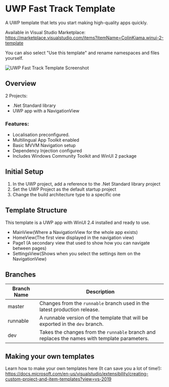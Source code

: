 # UWP Fast Track Template
A UWP template that lets you start making high-quality apps quickly.

Available in Visual Studio Marketplace: https://marketplace.visualstudio.com/items?itemName=ColinKiama.winui-2-template

You can also select "Use this template" and rename namespaces and files yourself.

![UWP Fast Track Template Screenshot](img/WinUI2Template.png)

## Overview
2 Projects:
- .Net Standard library
- UWP app with a NavigationView

### Features:
- Localisation preconfigured. 
- Multilingual App Toolkit enabled
- Basic MVVM Navigation setup
- Dependency Injection configured
- Includes Windows Community Toolkit and WinUI 2 package

## Initial Setup
1. In the UWP project, add a reference to the .Net Standard library project
2. Set the UWP Project as the default startup project
3. Change the build architecture type to a specific one

## Template Structure
This template is a UWP app with WinUI 2.4 installed and ready to use.

- MainView(Where a NavigationView for the whole app exists)
- HomeView(The first view displayed in the navigation view)
- Page1 (A secondary view that used to show how you can navigate between pages)
- SettingsView(Shows when you select the settings item on the NavigationView)

## Branches
| Branch Name | Description |
|-------------|----------- |
| master | Changes from the `runnable` branch used in the latest production release. |
| runnable | A runnable version of the template that will be exported in the `dev` branch. |
| dev | Takes the changes from the `runnable` branch and replaces the names with template parameters.|

## Making your own templates
Learn how to make your own templates here (It can save you a lot of time!): https://docs.microsoft.com/en-us/visualstudio/extensibility/creating-custom-project-and-item-templates?view=vs-2019
